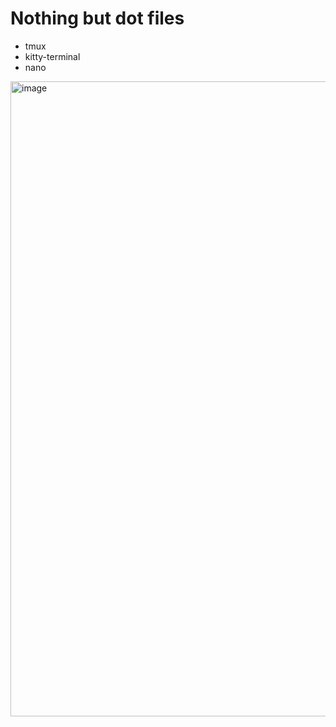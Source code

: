 # Nothing but dot files

- tmux
- kitty-terminal
- nano



<img width="1920" height="1016" alt="image" src="https://github.com/user-attachments/assets/c395c27c-707d-40ac-ba5c-a1649a3e2de5" />
